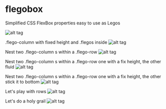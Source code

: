 # flegobox
Simplified CSS FlexBox properties easy to use as Legos

![alt tag](https://www.octobot.io/img/flegobox-demo-imgs/1.png)

.flego-column with fixed height and .flegos inside
![alt tag](https://www.octobot.io/img/flegobox-demo-imgs/2.png)

Nest two .flego-column s within a .flego-row
![alt tag](https://www.octobot.io/img/flegobox-demo-imgs/3.png)

Nest two .flego-column s within a .flego-row one with a fix height, the other fluid
![alt tag](https://www.octobot.io/img/flegobox-demo-imgs/4.png)

Nest two .flego-column s within a .flego-row one with a fix height, the other stick it to bottom
![alt tag](https://www.octobot.io/img/flegobox-demo-imgs/5.png)

Let's play with rows
![alt tag](https://www.octobot.io/img/flegobox-demo-imgs/6.png)

Let's do a holy grail
![alt tag](https://www.octobot.io/img/flegobox-demo-imgs/7.png)
